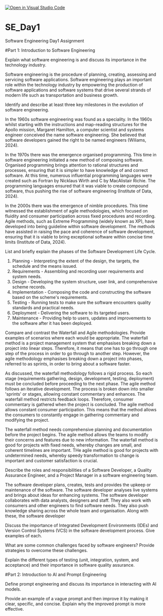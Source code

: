 [![Open in Visual Studio Code](https://classroom.github.com/assets/open-in-vscode-2e0aaae1b6195c2367325f4f02e2d04e9abb55f0b24a779b69b11b9e10269abc.svg)](https://classroom.github.com/online_ide?assignment_repo_id=18407122&assignment_repo_type=AssignmentRepo)
# SE_Day1
Software Engineering Day1 Assignment

#Part 1: Introduction to Software Engineering

Explain what software engineering is and discuss its importance in the technology industry.

Software engineering is the procedure of planning, creating, assessing and servicing software applications. Software engineering plays an important role within the technology industry by empowering the production of software applications and software systems that drive several strands of modern life such as transportation and business growth.

Identify and describe at least three key milestones in the evolution of software engineering.

In the 1960s software engineering was found as a speciality. In the 1960s whilst starting with the instructions and map-reading structures for the Apollo mission, Margaret Hamilton, a computer scientist and systems engineer conceived the name software engineering. She believed that software developers gained the right to be named engineers (Wiliams, 2024). 

In the 1970s there was the emergence organised programming. This time in software engineering initiated a new method of composing software. Organised programming brings attention to rational structures and processes, ensuring that it is simpler to have knowledge of and correct software. At this time, numerous influential programming languages were created such as Fortran by Nicklaus Wirth and C by MacAlistair Richie. The programming languages ensured that it was viable to create compound software, thus pushing the rise of software engineering (Institute of Data, 2024).

In the 2000s there was the emergence of nimble procedures. This time witnessed the establishment of agile methodologies, which focused on fluidity and consumer participation across fixed procedures and recording. Agile methods, such as Extreme Programming (widely known as XP), have developed into being guideline within software development. The methods have assisted in raising the pace and coherence of software development, ensuring that it is viable to bring exceptional software within concise time limits (Institute of Data, 2024).

List and briefly explain the phases of the Software Development Life Cycle.

1. Planning - Interpreting the extent of the design, the targets, the schedule and the means issued.
2. Requirements - Assembling and recording user requirements and system needs.
3. Design - Developing the system structure, user link, and comprehensive scheme records.
4. Implementation - Composing the code and constructing the software based on the scheme's requirements.
5. Testing - Running tests to make sure the software encounters quality standards and practical needs.
6. Deployment - Delivering the software to its targeted users.
7. Maintenance - Providing help to users, updates and improvements to the software after it has been deployed.

Compare and contrast the Waterfall and Agile methodologies. Provide examples of scenarios where each would be appropriate.
The waterfall method is a project management system that emphasises breaking down a project into linear steps. Therefore, it means that one has to go through one step of the process in order to go through to another step. However, the agile methodology emphasises breaking down a project into phases, referred to as sprints, in order to bring about a software faster. 

As discussed, the waterfall methodology follows a rigid process. So each stage (requirements gathering, design, development, testing, deployment) must be concluded before proceeding to the next phase. The agile method follows an iterative development. The process is broken down into smaller 'sprints' or stages, allowing constant commentary and enhances. The waterfall method restricts feedback loops. Therefore, consumer commentary is gathered when the project is concluded. The agile method allows constant consumer participation. This means that the method allows the consumers to constantly engage in gathering commentary and modifying the project. 

The waterfall method needs comprehensive planning and documentation before the project begins. The agile method allows the teams to modify their concerns and features due to new information. The waterfall method is good for projects with fixed needs, whereby changes are small, and coherent timelines are important. THe agile method is good for projects with undetermined needs, whereby speedy transformation to change is important and customer satisfaction is crucial.

Describe the roles and responsibilities of a Software Developer, a Quality Assurance Engineer, and a Project Manager in a software engineering team.

The software developer plans, creates, tests and provides the upkeep or maintenance of the software. The software developer analyses live systems and brings about ideas for enhancing systems. The software developer collaborates with data analysts, designers and staff. They also work with consumers and other engineers to find software needs. They also push knowledge sharing across the whole team and organisation. Along with these, the software developer 

Discuss the importance of Integrated Development Environments (IDEs) and Version Control Systems (VCS) in the software development process. Give examples of each.


What are some common challenges faced by software engineers? Provide strategies to overcome these challenges.


Explain the different types of testing (unit, integration, system, and acceptance) and their importance in software quality assurance.


#Part 2: Introduction to AI and Prompt Engineering


Define prompt engineering and discuss its importance in interacting with AI models.


Provide an example of a vague prompt and then improve it by making it clear, specific, and concise. Explain why the improved prompt is more effective.

